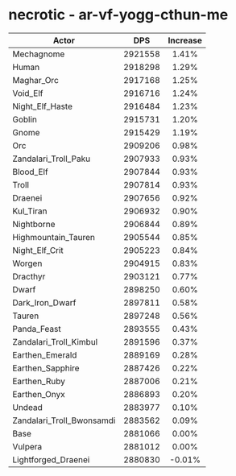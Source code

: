# necrotic - ar-vf-yogg-cthun-me
| Actor | DPS | Increase |
|---|:---:|:---:|
|Mechagnome|2921558|1.41%|
|Human|2918298|1.29%|
|Maghar_Orc|2917168|1.25%|
|Void_Elf|2916716|1.24%|
|Night_Elf_Haste|2916484|1.23%|
|Goblin|2915731|1.20%|
|Gnome|2915429|1.19%|
|Orc|2909206|0.98%|
|Zandalari_Troll_Paku|2907933|0.93%|
|Blood_Elf|2907844|0.93%|
|Troll|2907814|0.93%|
|Draenei|2907656|0.92%|
|Kul_Tiran|2906932|0.90%|
|Nightborne|2906844|0.89%|
|Highmountain_Tauren|2905544|0.85%|
|Night_Elf_Crit|2905223|0.84%|
|Worgen|2904915|0.83%|
|Dracthyr|2903121|0.77%|
|Dwarf|2898250|0.60%|
|Dark_Iron_Dwarf|2897811|0.58%|
|Tauren|2897248|0.56%|
|Panda_Feast|2893555|0.43%|
|Zandalari_Troll_Kimbul|2891596|0.37%|
|Earthen_Emerald|2889169|0.28%|
|Earthen_Sapphire|2887426|0.22%|
|Earthen_Ruby|2887006|0.21%|
|Earthen_Onyx|2886893|0.20%|
|Undead|2883977|0.10%|
|Zandalari_Troll_Bwonsamdi|2883562|0.09%|
|Base|2881066|0.00%|
|Vulpera|2881012|0.00%|
|Lightforged_Draenei|2880830|-0.01%|
